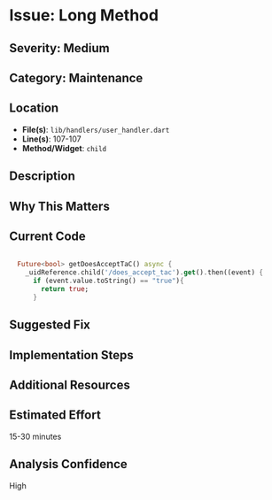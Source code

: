 # Issue: Long Method

## Severity: Medium

## Category: Maintenance

## Location
- **File(s)**: `lib/handlers/user_handler.dart`
- **Line(s)**: 107-107
- **Method/Widget**: `child`

## Description


## Why This Matters


## Current Code
```dart

  Future<bool> getDoesAcceptTaC() async {
    _uidReference.child('/does_accept_tac').get().then((event) {
      if (event.value.toString() == "true"){
        return true;
      }
```

## Suggested Fix


## Implementation Steps


## Additional Resources


## Estimated Effort
15-30 minutes

## Analysis Confidence
High
